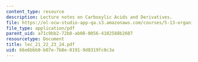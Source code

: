 ```yaml
---
content_type: resource
description: Lecture notes on Carboxylic Acids and Derivatives.
file: https://ol-ocw-studio-app-qa.s3.amazonaws.com/courses/5-13-organic-chemistry-ii-fall-2006/66e6bbb0b07e7b8e01919d8319fc0c3a_lec_21_22_23_24.pdf
file_type: application/pdf
parent_uid: a71c9bb2-72b8-ab08-0056-4102588b2607
resourcetype: Document
title: lec_21_22_23_24.pdf
uid: 66e6bbb0-b07e-7b8e-0191-9d8319fc0c3a
---
```

